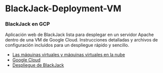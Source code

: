 # BlackJack-Deployment-VM

### BlackJack en GCP

Aplicación web de BlackJack lista para desplegar en un servidor Apache dentro de una VM de Google Cloud. Instrucciones detalladas y archivos de configuración incluidos para un despliegue rápido y sencillo.

* [Las máquinas virtuales y máquinas virtuales en la nube](https://github.com/KIRIL13POK/BlackJack-Deployment-VM/blob/main/maquinas_viruales-nube.md)
* [Google Cloud](https://github.com/KIRIL13POK/BlackJack-Deployment-VM/blob/main/google_Cloude.md)
* [Despliegue de BlackJack](https://github.com/KIRIL13POK/BlackJack-Deployment-VM/blob/main/despligueBlackJack.md)


